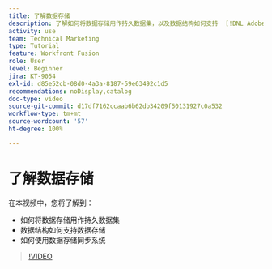 ```yaml
---
title: 了解数据存储
description: 了解如何将数据存储用作持久数据集，以及数据结构如何支持  [!DNL Adobe Workfront Fusion] 中的数据存储。
activity: use
team: Technical Marketing
type: Tutorial
feature: Workfront Fusion
role: User
level: Beginner
jira: KT-9054
exl-id: d85e52cb-08d0-4a3a-8187-59e63492c1d5
recommendations: noDisplay,catalog
doc-type: video
source-git-commit: d17df7162ccaab6b62db34209f50131927c0a532
workflow-type: tm+mt
source-wordcount: '57'
ht-degree: 100%

---
```


# 了解数据存储

在本视频中，您将了解到：

* 如何将数据存储用作持久数据集
* 数据结构如何支持数据存储
* 如何使用数据存储同步系统

>[!VIDEO](https://video.tv.adobe.com/v/335295/?quality=12&learn=on&enablevpops)
